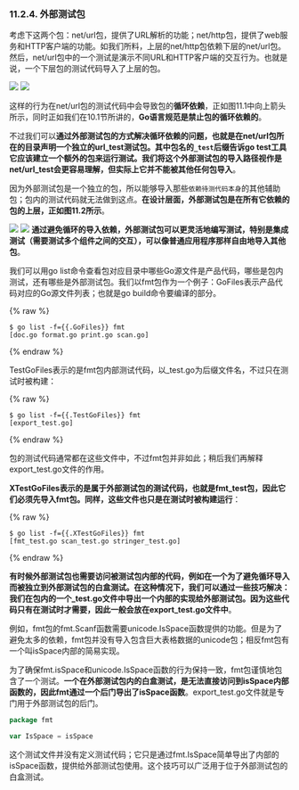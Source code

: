 ### 11.2.4. 外部测试包

考虑下这两个包：net/url包，提供了URL解析的功能；net/http包，提供了web服务和HTTP客户端的功能。如我们所料，上层的net/http包依赖下层的net/url包。然后，net/url包中的一个测试是演示不同URL和HTTP客户端的交互行为。也就是说，一个下层包的测试代码导入了上层的包。

![](../images/ch11-01.png)
![](https://github.com/gopl-zh/gopl-zh.github.com/blob/master/images/ch11-01.png?raw=true)

这样的行为在net/url包的测试代码中会导致包的**循环依赖**，正如图11.1中向上箭头所示，同时正如我们在10.1节所讲的，**Go语言规范是禁止包的循环依赖的**。

不过我们可以**通过外部测试包的方式解决循环依赖的问题，也就是在net/url包所在的目录声明一个独立的url_test测试包。其中包名的`_test`后缀告诉go test工具它应该建立一个额外的包来运行测试。我们将这个外部测试包的导入路径视作是net/url_test会更容易理解，但实际上它并不能被其他任何包导入**。

因为外部测试包是一个独立的包，所以能够导入那些`依赖待测代码本身`的其他辅助包；包内的测试代码就无法做到这点。**在设计层面，外部测试包是在所有它依赖的包的上层，正如图11.2所示**。

![](../images/ch11-02.png)
![](https://github.com/gopl-zh/gopl-zh.github.com/blob/master/images/ch11-02.png?raw=true)
**通过避免循环的导入依赖，外部测试包可以更灵活地编写测试，特别是集成测试（需要测试多个组件之间的交互），可以像普通应用程序那样自由地导入其他包**。

我们可以用go list命令查看包对应目录中哪些Go源文件是产品代码，哪些是包内测试，还有哪些是外部测试包。我们以fmt包作为一个例子：GoFiles表示产品代码对应的Go源文件列表；也就是go build命令要编译的部分。

{% raw %}

```
$ go list -f={{.GoFiles}} fmt
[doc.go format.go print.go scan.go]
```

{% endraw %}

TestGoFiles表示的是fmt包内部测试代码，以_test.go为后缀文件名，不过只在测试时被构建：

{% raw %}

```
$ go list -f={{.TestGoFiles}} fmt
[export_test.go]
```

{% endraw %}

包的测试代码通常都在这些文件中，不过fmt包并非如此；稍后我们再解释export_test.go文件的作用。

**XTestGoFiles表示的是属于外部测试包的测试代码，也就是fmt_test包，因此它们必须先导入fmt包。同样，这些文件也只是在测试时被构建运行**：

{% raw %}

```
$ go list -f={{.XTestGoFiles}} fmt
[fmt_test.go scan_test.go stringer_test.go]
```

{% endraw %}

**有时候外部测试包也需要访问被测试包内部的代码，例如在一个为了避免循环导入而被独立到外部测试包的白盒测试。在这种情况下，我们可以通过一些技巧解决：我们在包内的一个_test.go文件中导出一个内部的实现给外部测试包。因为这些代码只有在测试时才需要，因此一般会放在export_test.go文件中**。

例如，fmt包的fmt.Scanf函数需要unicode.IsSpace函数提供的功能。但是为了避免太多的依赖，fmt包并没有导入包含巨大表格数据的unicode包；相反fmt包有一个叫isSpace内部的简易实现。

为了确保fmt.isSpace和unicode.IsSpace函数的行为保持一致，fmt包谨慎地包含了一个测试。**一个在外部测试包内的白盒测试，是无法直接访问到isSpace内部函数的，因此fmt通过一个后门导出了isSpace函数**。export_test.go文件就是专门用于外部测试包的后门。

```Go
package fmt

var IsSpace = isSpace
```

这个测试文件并没有定义测试代码；它只是通过fmt.IsSpace简单导出了内部的isSpace函数，提供给外部测试包使用。这个技巧可以广泛用于位于外部测试包的白盒测试。

<!--stackedit_data:
eyJoaXN0b3J5IjpbLTEwNzcyMDkxMiwxMTc1OTY4OTQ0LDI1Nj
EyODA0OF19
-->